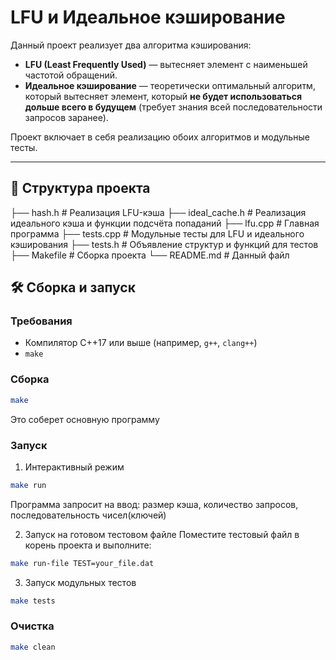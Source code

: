 # LFU и Идеальное кэширование

Данный проект реализует два алгоритма кэширования:
- **LFU (Least Frequently Used)** — вытесняет элемент с наименьшей частотой обращений.
- **Идеальное кэширование** — теоретически оптимальный алгоритм, который вытесняет элемент, который **не будет использоваться дольше всего в будущем** (требует знания всей последовательности запросов заранее).

Проект включает в себя реализацию обоих алгоритмов и модульные тесты.

---

## 📁 Структура проекта

├── hash.h # Реализация LFU-кэша 
├── ideal_cache.h # Реализация идеального кэша и функции подсчёта попаданий 
├── lfu.cpp # Главная программа
├── tests.cpp # Модульные тесты для LFU и идеального кэширования 
├── tests.h # Объявление структур и функций для тестов 
├── Makefile # Сборка проекта 
└── README.md # Данный файл

## 🛠 Сборка и запуск

### Требования
- Компилятор C++17 или выше (например, `g++`, `clang++`)
- `make`

### Сборка
```bash
make
```

Это соберет основную программу

### Запуск

1. Интерактивный режим
```bash
make run
```

Программа запросит на ввод: размер кэша, количество запросов, последовательность чисел(ключей)

2. Запуск на готовом тестовом файле
Поместите тестовый файл в корень проекта и выполните:

```bash
make run-file TEST=your_file.dat
```

3. Запуск модульных тестов

```bash
make tests
```

### Очистка
```bash
make clean
```



